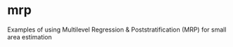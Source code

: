 # mrp
Examples of using Multilevel Regression &amp; Poststratification (MRP) for small area estimation
